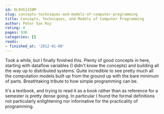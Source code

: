 ```yaml
---
id: OL9451338M
slug: concepts-techniques-and-models-of-computer-programming
title: Concepts, Techniques, and Models of Computer Programming
author: Peter Van Roy
rating: 4
pages: 936
categories: []
reads:
- finished_at: '2012-01-08'
---
```

Took a while, but I finally finished this. Plenty of good concepts in here, starting with dataflow variables (I didn't know the concepts) and building all the way up to distributed systems. Quite incredible to see pretty much all the computation models built up from the ground up with the bare minimum of parts. Breathtaking tribute to how simple programming can be.

It's a textbook, and trying to read it as a book rather than as reference for a semester is pretty dense going. In particular I found the formal definitions not particularly enlightening nor informative for the practicality of programming.
